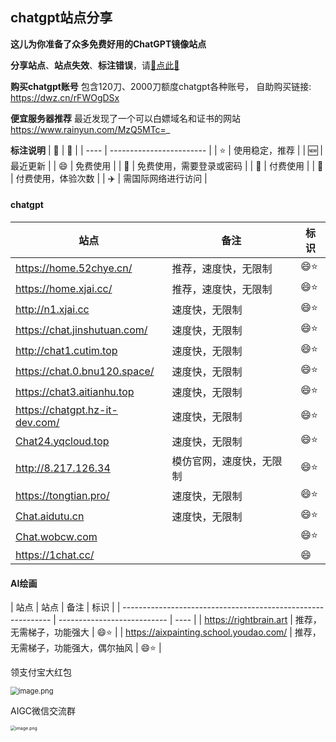 ## chatgpt站点分享

**这儿为你准备了众多免费好用的ChatGPT镜像站点**

**分享站点**、**站点失效**、**标注错误**，请[🌺点此🌺](https://github.com/webpon/freegpt/issues)

**购买chatgpt账号**
包含120刀、2000刀额度chatgpt各种账号，
自助购买链接: https://dwz.cn/rFWOgDSx

**便宜服务器推荐**
最近发现了一个可以白嫖域名和证书的网站
https://www.rainyun.com/MzQ5MTc=_

**标注说明**
| 🔖    | 📓                        |
| ---- | ------------------------ |
| ⭐    | 使用稳定，推荐           |
| 🆕    | 最近更新                 |
| 😄    | 免费使用                 |
| 🔑    | 免费使用，需要登录或密码 |
| 🤑    | 付费使用                 |
| 🎁    | 付费使用，体验次数       |
| ✈️    | 需国际网络进行访问       |

#### chatgpt
| 站点                                                         | 备注                         | 标识 |
| ------------------------------------------------------------ | --------------------------- | ---- |
| https://home.52chye.cn/                                      | 推荐，速度快，无限制        | 😄⭐   |
| https://home.xjai.cc/                                        | 推荐，速度快，无限制        | 😄⭐   |
| http://n1.xjai.cc                                          | 速度快，无限制              | 😄⭐   |
| https://chat.jinshutuan.com/                                          | 速度快，无限制              | 😄⭐   |
| http://chat1.cutim.top                                           | 速度快，无限制              | 😄⭐   |
| https://chat.0.bnu120.space/                                 | 速度快，无限制              | 😄⭐   |
| https://chat3.aitianhu.top                                   | 速度快，无限制              | 😄⭐   |
| https://chatgpt.hz-it-dev.com/                               | 速度快，无限制              | 😄⭐   |
| [Chat24.yqcloud.top](https://Chat24.yqcloud.top)             | 速度快，无限制              | 😄⭐   |
| http://8.217.126.34                                          | 模仿官网，速度快，无限制     | 😄⭐   |
| https://tongtian.pro/                                        | 速度快，无限制              | 😄⭐   |
| [Chat.aidutu.cn](https://Chat.aidutu.cn)                     | 速度快，无限制              | 😄⭐   |
| [Chat.wobcw.com](https://Chat.wobcw.com)                     |                | 😄⭐   |
| https://1chat.cc/                                             |                             | 😄    |

#### AI绘画
| 站点 
| 站点                                                         | 备注                         | 标识 |
| ------------------------------------------------------------ | --------------------------- | ---- |
| https://rightbrain.art                                     | 推荐，无需梯子，功能强大       | 😄⭐   |
| https://aixpainting.school.youdao.com/                     | 推荐，无需梯子，功能强大，偶尔抽风       | 😄⭐   |


领支付宝大红包

<img src="https://xcdn.52chye.cn/static/image/hongbao.jpg" alt="image.png" style="zoom:80%;" />

AIGC微信交流群

<img src="https://xcdn.52chye.cn/static/image/aigc.jpg" alt="image.png" style="zoom:50%;" />